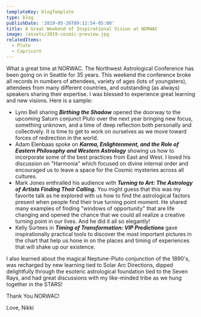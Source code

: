 ```yaml
---
templateKey: blogTemplate
type: blog
publishDate: '2019-05-26T09:12:54-05:00'
title: A Great Weekend of Inspirational Vision at NORWAC
image: /assets/2019-cosmic-preview.jpg
relatedItems:
  - Pluto
  - Capricorn
---
```

What a great time at NORWAC.  The Northwest Astrological Conference has been going on in Seattle for 35 years.  This weekend the conference broke all records in numbers of attendees, variety of ages (lots of youngsters), attendees from many different countries, and outstanding (as always) speakers sharing their expertise. I was blessed to experience great learning and new visions. Here is a sample:

* Lynn Bell sharing _**Birthing the Shadow**_ opened the doorway to the upcoming Saturn conjunct Pluto over the next year bringing new focus, something unknown, and a time of deep reflection both personally and collectively.  It is time to get to work on ourselves as we move toward forces of redirection in the world.
* Adam Elenbaas spoke on _**Karma, Enlightenment, and the Role of Eastern Philosophy and Western Astrology**_ showing us how to incorporate some of the best practices from East and West.  I loved his discussion on "Harmonia" which focused on divine internal order and encouraged us to leave a space for the Cosmic mysteries across all cultures.
* Mark Jones enthralled his audience with _**Turning to Art: The Astrology of**_ _**Artists Finding Their Calling.**_  You might guess that this was my favorite talk as he explored with us how to find the astrological factors present when people find their true turning point moment.  He shared many examples of finding "windows of opportunity" that are life changing and opened the chance that we could all realize a creative turning point in our lives. And he did it all so elegantly!
* Kelly Surtees in _**Timing of Transformation: VIP Predictions**_ gave inspirationally practical tools to discover the most important pictures in the chart that help us hone in on the places and timing of experiences that will shake up our existence.

I also learned about the magical Neptune-Pluto conjunction of the 1890's, was recharged by new learning tied to Solar Arc Directions, dipped delightfully through the esoteric astrological foundation tied to the Seven Rays, and had great discussions with my like-minded tribe as we hung together in the STARS!

Thank You NORWAC!

Love, Nikki
